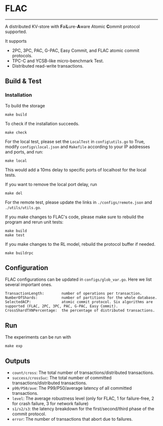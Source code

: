 # FLAC

---

A distributed KV-store with **F**ai**L**ure-**A**ware Atomic **C**ommit protocol supported.

It supports

- 2PC, 3PC, PAC, G-PAC, Easy Commit, and FLAC atomic commit protocols.
- TPC-C and YCSB-like micro-benchmark Test.
- Distributed read-write transactions.

## Build & Test

### Installation

To build the storage
```shell
make build
```
To check if the installation succeeds.
```shell
make check
```

For the local test, please set the `LocalTest` in `config\utils.go` to True, modify `configs\local.json` and `Makefile` according to your IP addresses and ports, and run:

```shell
make local
```

This would add a 10ms delay to specific ports of localhost for the local tests.

If you want to remove the local port delay, run

```shell
make del
```

For the remote test, please update the links in `./configs/remote.json` and `./utils/utils.go`.

If you make changes to FLAC's code, please make sure to rebuild the program and rerun unit tests:

```shell
make build
make test
```

If you make changes to the RL model, rebuild the protocol buffer if needed.

```shell
make buildrpc
```

## Configuration

FLAC configurations can be updated in `configs/glob_var.go`. Here we list several important ones.

```shell
TransactionLength:        number of operations per transaction.
NumberOfShards:           number of partitions for the whole database.
SelectedACP:              atomic commit protocol. Six algorithms are supported (FLAC, 2PC, 3PC, PAC, G-PAC, Easy Commit).
CrossShardTXNPercentage:  the percentage of distributed transactions.
```

## Run
The experiments can be run with
```shell
make exp
```

## Outputs

- `count/cross`: The total number of transactions/distributed transactions.
- `success/crossSuc`: The total number of committed transactions/distributed transactions.
- `p99/P50/ave`: The P99/P50/average latency of all committed transactions.
- `level`: The average robustness level (only for FLAC, 1 for failure-free, 2 for crash failure, 3 for network failure)
- `s1/s2/s3`: the latency breakdown for the first/second/third phase of the commit protocol.
- `error`: The number of transactions that abort due to failures.

